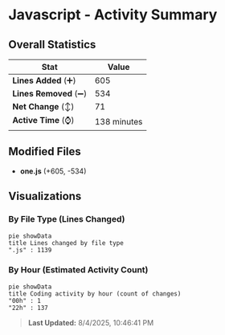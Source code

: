 # Javascript - Activity Summary 

## Overall Statistics

| Stat                   | Value                                                             |
| ---------------------- | ----------------------------------------------------------------- |
| **Lines Added** (➕)   | 605                                          |
| **Lines Removed** (➖) | 534                                        |
| **Net Change** (↕)    | 71                |
| **Active Time** (⌚)   | 138 minutes |


## Modified Files
- **one.js** (+605, -534)

## Visualizations

### By File Type (Lines Changed)

```mermaid
pie showData
title Lines changed by file type
".js" : 1139
```

### By Hour (Estimated Activity Count)

```mermaid
pie showData
title Coding activity by hour (count of changes)
"00h" : 1
"22h" : 137
```


> **Last Updated:** 8/4/2025, 10:46:41 PM